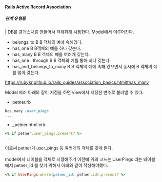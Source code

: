 #### Rails Active Record Association 
##### 관계 유형들 
| DB를 클래스처럼 만들어서 객체화해 사용한다. Model에서 이루어진다. 
- belongs_to B B 객체의 예에 속해있다. 
- has_one B B객체의 예를 하나 갖는다. 
- has_many B B 객체의 예를 여러개 갖는다. 
- has_one : through B B 객체의 예를 통해 하나 갖는다.
- has_and_belongs_to_many B B 객체의 예에 속해 있으면서 동시에 B 객체의 예를 많이 갖는다. 


https://rubykr.github.io/rails_guides/association_basics.html#has_many

Model 에러 아래와 같이 지정을 하면 view에서 지정한 변수로 불러낼 수 있다. 

- petner.rb
```ruby
has_many :user_pings
...
```
- _petner.html.erb

```ruby
<% if petner.user_pings.present? %>
...
```

이로써 petner가 user_pings 등 여러개의 객체를 갖게 된다.<br>
<br>
model에서 테이블을 객체로 지정해주기 이전에 위의 코드는 UserPings 라는 테이블에서 petner_id 를 찾기 위해서 아래와 같이 작성해야했다. 
```ruby 
<% if UserPings.where(petner_id: petner.id).present? %>
```

